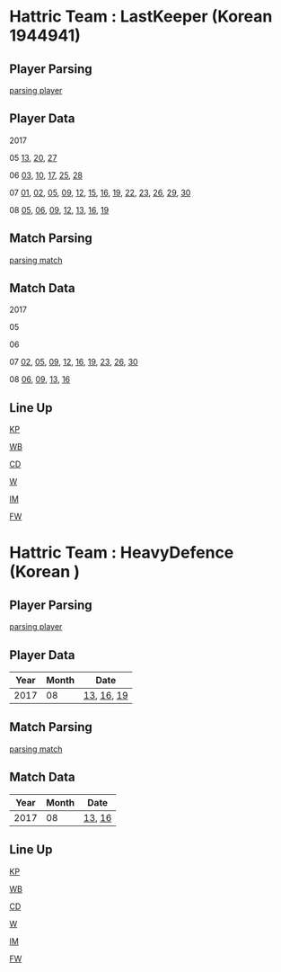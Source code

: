 # Hattric Team : LastKeeper (Korean 1944941)

## Player Parsing
[parsing player](00_LastKeeper/parsing_player.ipynb)

## Player Data

2017

05 [13](00_LastKeeper/2017/05/13/player.txt), [20](00_LastKeeper/2017/05/20/player.txt), [27](00_LastKeeper/2017/05/27/player.txt)

06 [03](00_LastKeeper/2017/06/03/player.txt), [10](00_LastKeeper/2017/06/10/player.txt), [17](00_LastKeeper/2017/06/17/player.txt), [25](00_LastKeeper/2017/06/25/player.txt), [28](00_LastKeeper/2017/06/28/player.txt)

07 [01](00_LastKeeper/2017/07/01/player_skill_table.txt), [02](00_LastKeeper/2017/07/02/player_skill_table.txt), [05](00_LastKeeper/2017/07/05/player_skill_table.txt), [09](00_LastKeeper/2017/07/09/player_skill_table.txt), [12](00_LastKeeper/2017/07/12/player_skill_table.txt), [15](00_LastKeeper/2017/07/15/player_skill_table.txt), [16](00_LastKeeper/2017/07/16/player_skill_table.txt), [19](00_LastKeeper/2017/07/19/player_skill_table.txt), [22](00_LastKeeper/2017/07/22/player_skill_table.txt), [23](00_LastKeeper/2017/07/23/player_skill_table.txt), [26](00_LastKeeper/2017/07/26/player_skill_table.txt), [29](00_LastKeeper/2017/07/29/player_skill_table.txt), [30](00_LastKeeper/2017/07/30/player_skill_table.txt)

08 [05](00_LastKeeper/2017/08/05/player_skill_table.txt), [06](00_LastKeeper/2017/08/06/player_skill_table.txt), [09](00_LastKeeper/2017/08/09/player_skill_table.txt), [12](00_LastKeeper/2017/08/12/player.txt), [13](00_LastKeeper/2017/08/13/player.txt), [16](00_LastKeeper/2017/08/16/player.txt), [19](00_LastKeeper/2017/08/19/player.txt)

## Match Parsing
[parsing match](00_LastKeeper/parsing_match.ipynb)

## Match Data

2017

05

06

07 [02](00_LastKeeper/2017/07/02/match.txt), [05](00_LastKeeper/2017/07/05/match.txt), [09](00_LastKeeper/2017/07/09/match.txt), [12](00_LastKeeper/2017/07/12/match.txt), [16](00_LastKeeper/2017/07/16/match.txt), [19](00_LastKeeper/2017/07/19/match.txt), [23](00_LastKeeper/2017/07/23/match.txt), [26](00_LastKeeper/2017/07/26/match.txt), [30](00_LastKeeper/2017/07/30/match.txt)

08 [06](00_LastKeeper/2017/08/06/match.txt), [09](00_LastKeeper/2017/08/09/match.txt), [13](00_LastKeeper/2017/08/13/match.txt), [16](00_LastKeeper/2017/08/16/match.txt)


## Line Up

[KP](00_LastKeeper/01_KP_table.md)

[WB](00_LastKeeper/02_WB_table.md)

[CD](00_LastKeeper/03_CD_table.md)

[W](00_LastKeeper/04_W_table.md)

[IM](00_LastKeeper/05_IM_table.md)

[FW](00_LastKeeper/06_FW_table.md)

# Hattric Team : HeavyDefence (Korean )

## Player Parsing
[parsing player](01_Heavy2Defence/parsing_player.ipynb)

## Player Data
| Year | Month | Date |
|---|---|---|
| 2017 | 08 | [13](01_Heavy2Defence/2017/08/13/player.txt), [16](01_Heavy2Defence/2017/08/16/player.txt), [19](01_Heavy2Defence/2017/08/19/player.txt) |

## Match Parsing
[parsing match](01_Heavy2Defence/parsing_match.ipynb)

## Match Data
| Year | Month | Date |
|---|---|---|
| 2017 | 08 | [13](01_Heavy2Defence/2017/08/13/match.txt), [16](01_Heavy2Defence/2017/08/16/match.txt) |

## Line Up

[KP](01_Heavy2Defence/01_KP_table.md)

[WB](01_Heavy2Defence/02_WB_table.md)

[CD](01_Heavy2Defence/03_CD_table.md)

[W](01_Heavy2Defence/04_W_table.md)

[IM](01_Heavy2Defence/05_IM_table.md)

[FW](01_Heavy2Defence/06_FW_table.md)
